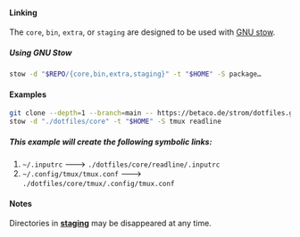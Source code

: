 #### Linking

The `core`, `bin`, `extra`, or `staging` are designed to be used with [GNU stow](https://www.gnu.org/software/stow/).

##### Using GNU Stow

```sh
stow -d "$REPO/{core,bin,extra,staging}" -t "$HOME" -S package…
```

#### Examples

```sh
git clone --depth=1 --branch=main -- https://betaco.de/strom/dotfiles.git
stow -d "./dotfiles/core" -t "$HOME" -S tmux readline
```

##### This example will create the following symbolic links:

1. `~/.inputrc` 🡒 `./dotfiles/core/readline/.inputrc`
2. `~/.config/tmux/tmux.conf` 🡒 `./dotfiles/core/tmux/.config/tmux.conf`

#### Notes

Directories in **[staging](staging/)** may be disappeared at any time.